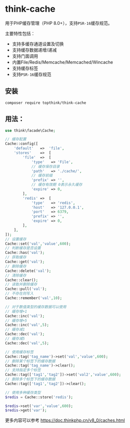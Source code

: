 # think-cache

用于PHP缓存管理（PHP 8.0+），支持`PSR-16`缓存规范。

主要特性包括：

* 支持多缓存通道设置及切换
* 支持缓存数据递增/递减
* 支持门面调用
* 内置File/Redis/Memcache/Memcached/Wincache
* 支持缓存标签
* 支持`PSR-16`缓存规范

## 安装
~~~
composer require topthink/think-cache
~~~

## 用法：
~~~php
use think\facade\Cache;

// 缓存配置
Cache::config([
	'default'	=>	'file',
	'stores'	=>	[
		'file'	=>	[
			'type'   => 'File',
			// 缓存保存目录
			'path'   => './cache/',
			// 缓存前缀
			'prefix' => '',
			// 缓存有效期 0表示永久缓存
			'expire' => 0,
		],
		'redis'	=>	[
			'type'   => 'redis',
			'host'   => '127.0.0.1',
			'port'   => 6379,
			'prefix' => '',
			'expire' => 0,
		],
	],
]);
// 设置缓存
Cache::set('val','value',600);
// 判断缓存是否设置
Cache::has('val');
// 获取缓存
Cache::get('val');
// 删除缓存
Cache::delete('val');
// 清除缓存
Cache::clear();
// 读取并删除缓存
Cache::pull('val');
// 不存在则写入
Cache::remember('val',10);

// 对于数值类型的缓存数据可以使用
// 缓存增+1
Cache::inc('val');
// 缓存增+5
Cache::inc('val',5);
// 缓存减1
Cache::dec('val');
// 缓存减5
Cache::dec('val',5);

// 使用缓存标签
Cache::tag('tag_name')->set('val','value',600);
// 删除某个标签下的缓存数据
Cache::tag('tag_name')->clear();
// 支持指定多个标签
Cache::tag(['tag1','tag2'])->set('val2','value',600);
// 删除多个标签下的缓存数据
Cache::tag(['tag1','tag2'])->clear();

// 使用多种缓存类型
$redis = Cache::store('redis');

$redis->set('var','value',600);
$redis->get('var');
~~~

更多内容可以参考 https://doc.thinkphp.cn/v8_0/caches.html